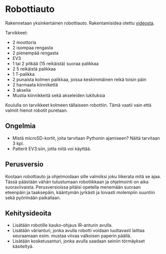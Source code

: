 # Robottiauto

Rakennetaan yksinkertainen robottiauto. Rakentamisidea otettu [videosta](https://www.youtube.com/watch?v=3bvn8AQ8m7o).

Tarvikkeet:

- 2 moottoria
- 2 isompaa rengasta
- 2 pienempää rengasta
- EV3
- 1 tai 2 pitkää (15 reikäistä) suoraa palikkaa
- 2 5 reikäistä palikkaa
- 1 T-palikka
- 2 punaista kolmen palikkaa, joissa keskimmäinen reikä toisin päin
- 2 harmaata kiinnikettä
- 3 akselia
- Mustia kiinnikkeitä sekä akseleiden lukituksia

Koululla on tarvikkeet kolmeen tällaiseen robottiin. Tämä vaatii vain että valmiit hienot robotit puretaan.

## Ongelmia

- Mistä microSD-kortit, joita tarvitaan Pythonin ajamiseen? Näitä tarvitaan 3 kpl.
- Patterit EV3:siin, jotta niitä voi käyttää.

## Perusversio

Kootaan robottiauto ja ohjelmoidaan sille valmiiksi joku liikerata mitä se ajaa. Tässä päästään vähän tutustumaan robotiikkaan ja ohjelmointi on aika suoraviivaista. Perusversioissa pitäisi opetella menemään suoraan eteenpäin ja taaksepäin, kääntymän jyrkästi ja loivasti molempiin suuntiin sekä pyörimään paikallaan.

## Kehitysideoita

- Lisätään robotille kauko-ohjaus IR-anturin avulla.
- Lisätään värianturi, jonka avulla robotti voidaan luultavasti laittaa seuraamaan esim. mustaa viivaa valkoisen paperin päällä.
- Lisätään kosketusanturi, jonka avulla saadaan seiniin törmäykset käsiteltyä.